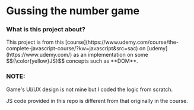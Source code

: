 <h1>Gussing the number game</h1>
<h3>What is this project about?</h3>
This project is from this [course](https://www.udemy.com/course/the-complete-javascript-course/?kw=javascript&src=sac) on [udemy](https://www.udemy.com/) as an implementation on some $${\color{yellow}JS}$$	
 concepts such as **DOM**.
<h3>NOTE:</h3>
<p>Game's UI/UX design is not mine but I coded the logic from scratch.</p>
<p>JS code provided in this repo is different from that originally in the course.</p>
